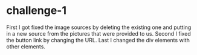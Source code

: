 # challenge-1
First I got fixed the image sources by deleting the existing one and putting in a new source from the pictures that were provided to us.
Second I fixed the button link by changing the URL.
Last I changed the div elements with other elements.
